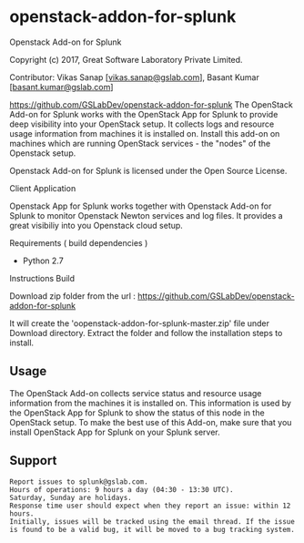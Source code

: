 # openstack-addon-for-splunk

Openstack Add-on for Splunk

Copyright (c) 2017, Great Software Laboratory Private Limited.

Contributor: Vikas Sanap [vikas.sanap@gslab.com], Basant Kumar [basant.kumar@gslab.com]

https://github.com/GSLabDev/openstack-addon-for-splunk
The OpenStack Add-on for Splunk works with the OpenStack App for Splunk to provide deep visibility into your OpenStack setup. It collects logs and resource usage information from machines it is installed on. Install this add-on on machines which are running OpenStack services - the "nodes" of the Openstack setup.

Openstack Add-on for Splunk is licensed under the Open Source License.

Client Application

Openstack App for Splunk works together with Openstack Add-on for Splunk to monitor Openstack Newton services and log files. It provides a great visibiliy into you Openstack cloud setup.

Requirements ( build dependencies )

   * Python 2.7

Instructions Build

Download zip folder from the url : https://github.com/GSLabDev/openstack-addon-for-splunk

It will create the 'oopenstack-addon-for-splunk-master.zip' file under Download directory. Extract the folder and follow the installation steps to install.

Usage
-----
The OpenStack Add-on collects service status and resource usage information from the machines it is installed on. This information is used by the OpenStack App for Splunk to show the status of this node in the OpenStack setup. To make the best use of this Add-on, make sure that you install OpenStack App for Splunk on your Splunk server.

Support
--------
    Report issues to splunk@gslab.com.
    Hours of operations: 9 hours a day (04:30 - 13:30 UTC).
    Saturday, Sunday are holidays.
    Response time user should expect when they report an issue: within 12 hours.
    Initially, issues will be tracked using the email thread. If the issue is found to be a valid bug, it will be moved to a bug tracking system.
